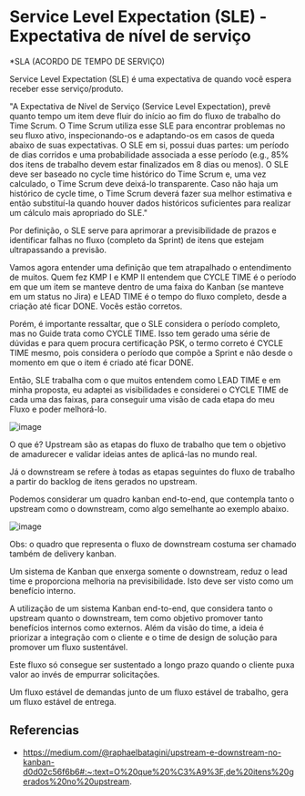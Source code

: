 # Service Level Expectation (SLE) - Expectativa de nível de serviço

*SLA (ACORDO DE TEMPO DE SERVIÇO)


Service Level Expectation (SLE) é uma expectativa de quando você espera receber esse serviço/produto.

"A Expectativa de Nível de Serviço (Service Level Expectation), prevê quanto tempo um item
deve fluir do início ao fim do fluxo de trabalho do Time Scrum. O Time Scrum utiliza esse
SLE para encontrar problemas no seu fluxo ativo, inspecionando-os e adaptando-os em
casos de queda abaixo de suas expectativas. O SLE em si, possui duas partes: um período
de dias corridos e uma probabilidade associada a esse período (e.g., 85% dos itens de
trabalho devem estar finalizados em 8 dias ou menos). O SLE deve ser baseado no cycle
time histórico do Time Scrum e, uma vez calculado, o Time Scrum deve deixá-lo
transparente. Caso não haja um histórico de cycle time, o Time Scrum deverá fazer sua
melhor estimativa e então substituí-la quando houver dados históricos suficientes para
realizar um cálculo mais apropriado do SLE."

Por definição, o SLE serve para aprimorar a previsibilidade de prazos e identificar falhas no
fluxo (completo da Sprint) de itens que estejam ultrapassando a previsão.

Vamos agora entender uma definição que tem atrapalhado o entendimento de muitos.
Quem fez KMP I e KMP II entendem que CYCLE TIME é o período em que um item se
manteve dentro de uma faixa do Kanban (se manteve em um status no Jira) e LEAD TIME é
o tempo do fluxo completo, desde a criação até ficar DONE. Vocês estão corretos.

Porém, é importante ressaltar, que o SLE considera o período completo, mas no Guide trata
como CYCLE TIME. Isso tem gerado uma série de dúvidas e para quem procura certificação
PSK, o termo correto é CYCLE TIME mesmo, pois considera o período que compõe a Sprint
e não desde o momento em que o item é criado até ficar DONE.

Então, SLE trabalha com o que muitos entendem como LEAD TIME e em minha proposta,
eu adaptei as visibilidades e considerei o CYCLE TIME de cada uma das faixas, para
conseguir uma visão de cada etapa do meu Fluxo e poder melhorá-lo.

![image](https://user-images.githubusercontent.com/52088444/229181845-8db427de-0173-4822-94d7-e4a2ec0f5289.png)

O que é?
Upstream são as etapas do fluxo de trabalho que tem o objetivo de amadurecer e validar ideias antes de aplicá-las no mundo real.

Já o downstream se refere à todas as etapas seguintes do fluxo de trabalho a partir do backlog de itens gerados no upstream.

Podemos considerar um quadro kanban end-to-end, que contempla tanto o upstream como o downstream, como algo semelhante ao exemplo abaixo.

![image](https://user-images.githubusercontent.com/52088444/229182130-08270fe0-474f-4f25-8a22-55f5db6a8e37.png)

Obs: o quadro que representa o fluxo de downstream costuma ser chamado também de delivery kanban.

Um sistema de Kanban que enxerga somente o downstream, reduz o lead time e proporciona melhoria na previsibilidade. Isto deve ser visto como um benefício interno.

A utilização de um sistema Kanban end-to-end, que considera tanto o upstream quanto o downstream, tem como objetivo promover tanto benefícios internos como externos. Além da visão do time, a ideia é priorizar a integração com o cliente e o time de design de solução para promover um fluxo sustentável.

Este fluxo só consegue ser sustentado a longo prazo quando o cliente puxa valor ao invés de empurrar solicitações.

Um fluxo estável de demandas junto de um fluxo estável de trabalho, gera um fluxo estável de entrega.








## Referencias

- https://medium.com/@raphaelbatagini/upstream-e-downstream-no-kanban-d0d02c56f6b6#:~:text=O%20que%20%C3%A9%3F,de%20itens%20gerados%20no%20upstream.
